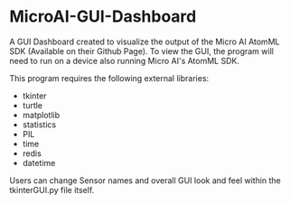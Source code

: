 # MicroAI-GUI-Dashboard
A GUI Dashboard created to visualize the output of the Micro AI AtomML SDK (Available on their Github Page). To view the GUI, the program will need to run on a device also running Micro AI's AtomML SDK.


This program requires the following external libraries:
* tkinter
* turtle
* matplotlib
* statistics
* PIL
* time
* redis
* datetime

Users can change Sensor names and overall GUI look and feel within the tkinterGUI.py file itself.





